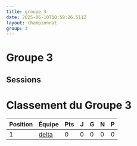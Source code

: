```yaml
---
title: groupe_3
date: 2025-06-10T10:59:26.511Z
layout: championnat
group: 3
---
```


# Groupe 3

## Sessions


# Classement du Groupe 3

| Position | Équipe | Pts | J | G | N | P  |
|----------|--------|-----|---|-----|-----|-----|
| 1 | [delta](/teams/delta) | 0 | 0 | 0 | 0 | 0 |